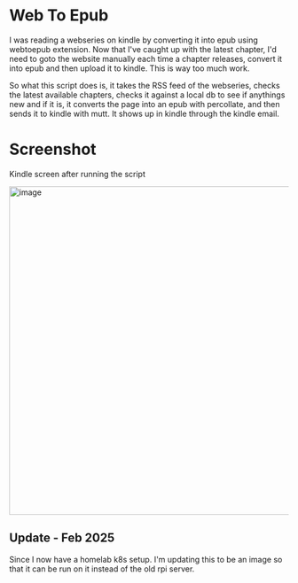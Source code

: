 # Web To Epub

I was reading a webseries on kindle by converting it into epub using webtoepub extension. Now that I've caught up with the latest chapter, I'd need to goto the website manually each time a chapter releases, convert it into epub and then upload it to kindle. This is way too much work.

So what this script does is, it takes the RSS feed of the webseries, checks the latest available chapters, checks it against a local db to see if anythings new and if it is, it converts the page into an epub with percollate, and then sends it to kindle with mutt. It shows up in kindle through the kindle email. 

# Screenshot

Kindle screen after running the script

<img width="593" alt="image" src="https://user-images.githubusercontent.com/9362269/232269180-67b13efa-d80c-428d-93c4-6cba9575b0f4.png">


## Update - Feb 2025

Since I now have a homelab k8s setup. I'm updating this to be an image so that it can be run on it instead of the old rpi server.

